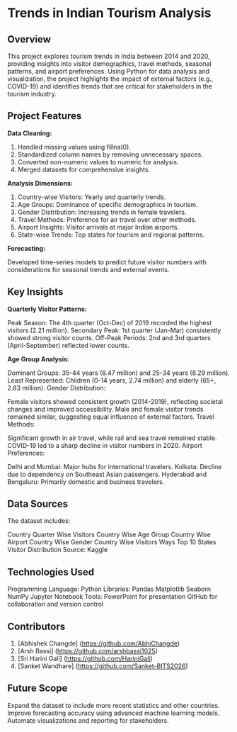 # **Trends in Indian Tourism Analysis**

## **Overview**

This project explores tourism trends in India between 2014 and 2020, providing insights into visitor demographics, travel methods, seasonal patterns, and airport preferences. Using Python for data analysis and visualization, the project highlights the impact of external factors (e.g., COVID-19) and identifies trends that are critical for stakeholders in the tourism industry.

## **Project Features**

**Data Cleaning:**

1) Handled missing values using fillna(0).
2) Standardized column names by removing unnecessary spaces.
3) Converted non-numeric values to numeric for analysis.
4) Merged datasets for comprehensive insights.

**Analysis Dimensions:**

1) Country-wise Visitors: Yearly and quarterly trends.
2) Age Groups: Dominance of specific demographics in tourism.
3) Gender Distribution: Increasing trends in female travelers.
4) Travel Methods: Preference for air travel over other methods.
5) Airport Insights: Visitor arrivals at major Indian airports.
6) State-wise Trends: Top states for tourism and regional patterns.

**Forecasting:**

Developed time-series models to predict future visitor numbers with considerations for seasonal trends and external events.

## **Key Insights**
**Quarterly Visitor Patterns:**

Peak Season: The 4th quarter (Oct-Dec) of 2019 recorded the highest visitors (2.21 million).
Secondary Peak: 1st quarter (Jan-Mar) consistently showed strong visitor counts.
Off-Peak Periods: 2nd and 3rd quarters (April-September) reflected lower counts.

**Age Group Analysis:**

Dominant Groups: 35-44 years (8.47 million) and 25-34 years (8.29 million).
Least Represented: Children (0-14 years, 2.74 million) and elderly (65+, 2.83 million).
Gender Distribution:

Female visitors showed consistent growth (2014-2019), reflecting societal changes and improved accessibility.
Male and female visitor trends remained similar, suggesting equal influence of external factors.
Travel Methods:

Significant growth in air travel, while rail and sea travel remained stable.
COVID-19 led to a sharp decline in visitor numbers in 2020.
Airport Preferences:

Delhi and Mumbai: Major hubs for international travelers.
Kolkata: Decline due to dependency on Southeast Asian passengers.
Hyderabad and Bengaluru: Primarily domestic and business travelers.

## **Data Sources**
The dataset includes:

Country Quarter Wise Visitors
Country Wise Age Group
Country Wise Airport
Country Wise Gender
Country Wise Visitors Ways
Top 10 States Visitor Distribution
Source: Kaggle

## **Technologies Used**
Programming Language: Python
Libraries:
Pandas
Matplotlib
Seaborn
NumPy
Jupyter Notebook
Tools:
PowerPoint for presentation
GitHub for collaboration and version control

## **Contributors**
1) [Abhishek Changde] (https://github.com/AbhiChangde)
2) [Arsh Bassi] (https://github.com/arshbassi1025)
3) [Sri Harini Gali] (https://github.com/HariniGali)
4) [Sanket Wandhare] (https://github.com/Sanket-BITS2026)

## **Future Scope**
Expand the dataset to include more recent statistics and other countries.
Improve forecasting accuracy using advanced machine learning models.
Automate visualizations and reporting for stakeholders.
